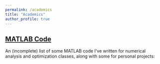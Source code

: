 ```yaml
---
permalink: /academics
title: "Academics"
author_profile: true
---
```


[MATLAB Code](https://aidanboyne.github.io/publication/matlab_numerical)
---
An (incomplete) list of some MATLAB code I've written for numerical analysis and optimization classes, along with some for personal projects:
